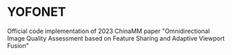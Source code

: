 # YOFONET
Official code implementation of 2023 ChinaMM paper "Omnidirectional Image Quality Assessment based on Feature Sharing and Adaptive Viewport Fusion"
